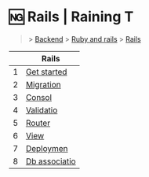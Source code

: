# 🆖 Rails  | Raining T

> [](/) > [Backend](/backend) > [Ruby and rails](/backend/ruby-and-rails) > [Rails](/backend/ruby-and-rails/02-Rails)

<table><thead><tr><th></th><th>Rails</th></tr></thead><tbody><tr><td>1</td><td><a href="backend/ruby-and-rails/02-Rails/01-get-started">Get started</a></td></tr><tr><td>2</td><td><a href="backend/ruby-and-rails/02-Rails/02-migration">Migration</a></td></tr><tr><td>3</td><td><a href="backend/ruby-and-rails/02-Rails/03-consol">Consol</a></td></tr><tr><td>4</td><td><a href="backend/ruby-and-rails/02-Rails/04-validatio">Validatio</a></td></tr><tr><td>5</td><td><a href="backend/ruby-and-rails/02-Rails/05-router">Router</a></td></tr><tr><td>6</td><td><a href="backend/ruby-and-rails/02-Rails/06-view">View</a></td></tr><tr><td>7</td><td><a href="backend/ruby-and-rails/02-Rails/07-deploymen">Deploymen</a></td></tr><tr><td>8</td><td><a href="backend/ruby-and-rails/02-Rails/08-db-associatio">Db associatio</a></td></tr></tbody></table>

